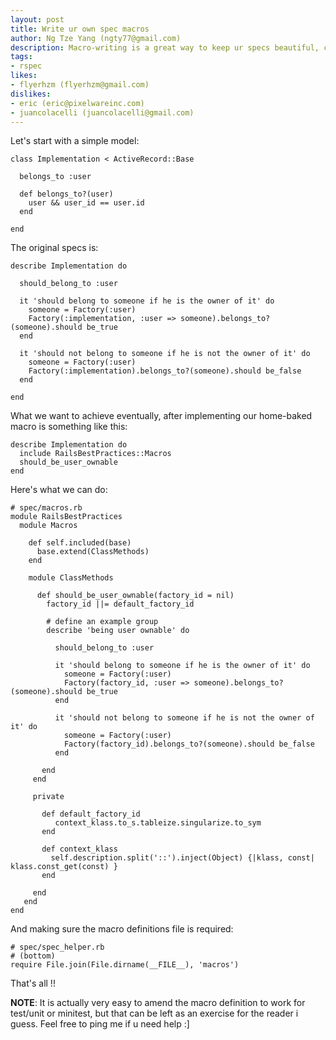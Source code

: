 ```yaml
---
layout: post
title: Write ur own spec macros
author: Ng Tze Yang (ngty77@gmail.com)
description: Macro-writing is a great way to keep ur specs beautiful, compact & readable, & keeps specs writing fun. Macro-writing isn't rocket science, everyone can do it (almost, i think).
tags:
- rspec
likes:
- flyerhzm (flyerhzm@gmail.com)
dislikes:
- eric (eric@pixelwareinc.com)
- juancolacelli (juancolacelli@gmail.com)
---
```

Let's start with a simple model:
    
    class Implementation < ActiveRecord::Base

      belongs_to :user

      def belongs_to?(user)
        user && user_id == user.id
      end      

    end

The original specs is:

    describe Implementation do
      
      should_belong_to :user

      it 'should belong to someone if he is the owner of it' do
        someone = Factory(:user)
        Factory(:implementation, :user => someone).belongs_to?(someone).should be_true
      end

      it 'should not belong to someone if he is not the owner of it' do
        someone = Factory(:user)
        Factory(:implementation).belongs_to?(someone).should be_false
      end
  
    end

What we want to achieve eventually, after implementing our home-baked macro is something like this:

    describe Implementation do
      include RailsBestPractices::Macros
      should_be_user_ownable
    end

Here's what we can do:

    # spec/macros.rb
    module RailsBestPractices
      module Macros

        def self.included(base)
          base.extend(ClassMethods)
        end  

        module ClassMethods

          def should_be_user_ownable(factory_id = nil)
            factory_id ||= default_factory_id
            
            # define an example group
            describe 'being user ownable' do

              should_belong_to :user

              it 'should belong to someone if he is the owner of it' do
                someone = Factory(:user)
                Factory(factory_id, :user => someone).belongs_to?(someone).should be_true
              end

              it 'should not belong to someone if he is not the owner of it' do
                someone = Factory(:user)
                Factory(factory_id).belongs_to?(someone).should be_false
              end

           end
         end

         private
           
           def default_factory_id
              context_klass.to_s.tableize.singularize.to_sym
           end

           def context_klass
             self.description.split('::').inject(Object) {|klass, const| klass.const_get(const) }
           end

         end
       end
    end

And making sure the macro definitions file is required:

    # spec/spec_helper.rb
    # (bottom)
    require File.join(File.dirname(__FILE__), 'macros')

That's all !!

**NOTE**: It is actually very easy to amend the macro definition to work for test/unit or minitest, but that can be left as an exercise for the reader i guess. Feel free to ping me if u need help :]
  
